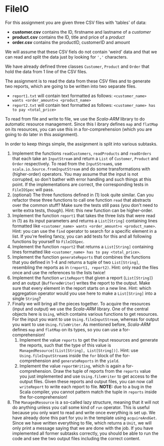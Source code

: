 FileIO
======

For this assignment you are given three CSV files with 'tables' of data:

* **customer.csv** contains the ID, firstname and lastname of a *customer*
* **product.csv** contains the ID, title and price of a *product*
* **order.csv** contains the productID, customerID and amount

We will assume that these CSV fiels do not contain 'weird' data and that we can read and split the data just by 
looking for `','` characters.

We have already defined three classes `Customer`, `Product` and `Order` that hold the data from 1 line of the CSV files.

The assignment is to read the data from these CSV files and to generate two reports, which are going to be written 
into two separate files.

* `report1.txt` will contain text formatted as follows: `<customer_name> wants <order_amount>x <product_name>`
* `report2.txt` will contain text formatted as follows: `<customer_name> has to pay <total_price>`

To read from file and write to file, we use the *Scala-ARM* library to do automatic resource management. Since this l
ibrary defines `map` and `flatMap` on its resources, you can use this in a for-comprehension (which you are going to 
do later in this assignment).

In order to keep things simple, the assignment is split into various subtasks.

1. Implement the functions `readCustomers`, `readProducts` and `readOrders` that each take an `InputStream` and return 
   a `List` of `Customer`, `Product` and `Order` respectively. To read from the `InputStream`s, use `scala.io.Source.fromInputStream` 
   and do some transformations with (higher-order) operators. You may assume that the input is not corrupted, so don't bather with 
   error handling and such things at this point. If the implementations are correct, the corresponding tests in `FileIOSpec` will pass.
2. (optional) The three functions defined in (1) look quite similar. Can you refactor these three functions to call one function 
   `read` that abstracts over the common stuff? Make sure the tests still pass (you don't need to write extra tests, though). 
   Hint: this new function can be higher-order.
3. Implement the function `report1` that takes the three lists that were read in (1) as its input parameters and returns a 
   `List[String]` containing lines formatted like `<customer_name> wants <order_amount>x <product_name>`. Hint: you can use 
   the `find` operator to search for a specific element in a list. If you're feeling fancy, you can add tests for this and 
   all following functions by yourself to `FileIOSpec`.
4. Implement the function `report2` that returns a `List[String]` containing lines formatted like 
   `<customer_name> has to pay <total_price>`.
5. Implement the function `generateReports` that combines the functions that you defined in 1-4 and returns a tuple of two 
   `List[String]`, resembling the reports as in `(report1, report2)`. Hint: only read the files once and use the references to the 
   lists twice!
6. Implement the function `writeReport` that given a report (`List[String]`) and an output (`BufferedWriter`) writes the report to 
   the output. Make sure that every element in the report starts on a new line. Hint: which aggregation operator would you use here 
   to make a `List[String]` into a single `String`?
7. Finally we will bring all the pieces together. To acquire the resources (input and output) we use the *Scala-ARM* library. One 
   of the central objects here is `Using`, which contains various functions to get resources. For the input you want to use 
   `Using.fileInputStream`, whereas for output you want to use `Using.fileWriter`. As mentioned before, *Scala-ARM* defines `map` 
   and `flatMap` on its types, so you can use a for-comprehension!
   1. Implement the value `reports` to get the input resources and generate the reports, such that the type of this value is 
      `ManagedResource[(List[String], List[String])]`. Hint: use `Using.fileInputStream`s inside the `for` block of the for-comprehension 
      and `generateReports` in the `yield`.
   2. Implement the value `reportWriting`, which is again a for-comprehension. Draw the tuple of reports from the `reports` value 
      you just implemented and use `Using.fileWriter` to get access to the output files. Given these reports and output files, you 
      can now call `writeReport` to write each report to file. **NOTE:** due to a bug in the Scala compiler, you cannot pattern match 
      the tuple in `reports` inside the for-comprehension!
8. The `ManagedResource` is a so-called lazy structure, meaning that it will not do anything unless you call some kind of `run` operator. 
   This is useful because you only want to read and write once everything is set up. We have already done this part for you in the 
   template using `acquireAndGet`. Since we have written everything to file, which returns a `Unit`, we will only print a message 
   saying that we are done with the job. If you have implemented all former subtasks correctly, you should be able to run the code 
   and see the two output files including the correct content.
